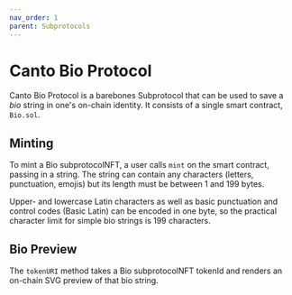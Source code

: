 ```yaml
---
nav_order: 1
parent: Subprotocols
---
```


# Canto Bio Protocol

Canto Bio Protocol is a barebones Subprotocol that can be used to save a *bio* string in one's on-chain identity. It consists of a single smart contract, `Bio.sol`.

## Minting

To mint a Bio subprotocolNFT, a user calls `mint` on the smart contract, passing in a string. The string can contain any characters (letters, punctuation, emojis) but its length must be between 1 and 199 bytes.

Upper- and lowercase Latin characters as well as basic punctuation and control codes (Basic Latin) can be encoded in one byte, so the practical character limit for simple bio strings is 199 characters.

## Bio Preview

The `tokenURI` method takes a Bio subprotocolNFT tokenId and renders an on-chain SVG preview of that bio string.